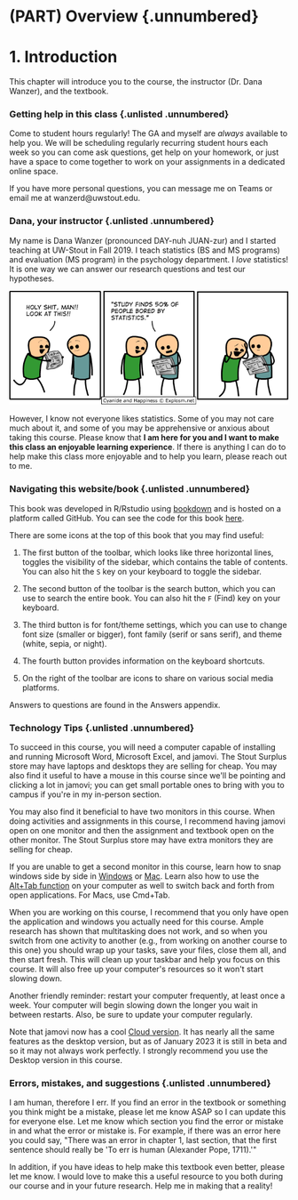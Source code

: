# (PART) Overview {.unnumbered}

# 1. Introduction



This chapter will introduce you to the course, the instructor (Dr. Dana Wanzer), and the textbook.

### Getting help in this class {.unlisted .unnumbered}

Come to student hours regularly! The GA and myself are *always* available to help you. We will be scheduling regularly recurring student hours each week so you can come ask questions, get help on your homework, or just have a space to come together to work on your assignments in a dedicated online space.

If you have more personal questions, you can message me on Teams or email me at wanzerd\@uwstout.edu.

### Dana, your instructor {.unlisted .unnumbered}

My name is Dana Wanzer (pronounced DAY-nuh JUAN-zur) and I started teaching at UW-Stout in Fall 2019. I teach statistics (BS and MS programs) and evaluation (MS program) in the psychology department. I *love* statistics! It is one way we can answer our research questions and test our hypotheses.

![](images/01-intro/cyanide-happiness_statistics.png)

However, I know not everyone likes statistics. Some of you may not care much about it, and some of you may be apprehensive or anxious about taking this course. Please know that **I am here for you and I want to make this class an enjoyable learning experience**. If there is anything I can do to help make this class more enjoyable and to help you learn, please reach out to me.

### Navigating this website/book {.unlisted .unnumbered}

This book was developed in R/Rstudio using [bookdown](https://bookdown.org/yihui/bookdown) and is hosted on a platform called GitHub. You can see the code for this book [here](https://github.com/danawanzer/stats-with-jamovi).

There are some icons at the top of this book that you may find useful:

1.  The first button of the toolbar, which looks like three horizontal lines, toggles the visibility of the sidebar, which contains the table of contents. You can also hit the `S` key on your keyboard to toggle the sidebar.

2.  The second button of the toolbar is the search button, which you can use to search the entire book. You can also hit the `F` (Find) key on your keyboard.

3.  The third button is for font/theme settings, which you can use to change font size (smaller or bigger), font family (serif or sans serif), and theme (white, sepia, or night).

4.  The fourth button provides information on the keyboard shortcuts.

5.  On the right of the toolbar are icons to share on various social media platforms.

Answers to questions are found in the Answers appendix.

### Technology Tips {.unlisted .unnumbered}

To succeed in this course, you will need a computer capable of installing and running Microsoft Word, Microsoft Excel, and jamovi. The Stout Surplus store may have laptops and desktops they are selling for cheap. You may also find it useful to have a mouse in this course since we'll be pointing and clicking a lot in jamovi; you can get small portable ones to bring with you to campus if you're in my in-person section.

You may also find it beneficial to have two monitors in this course. When doing activities and assignments in this course, I recommend having jamovi open on one monitor and then the assignment and textbook open on the other monitor. The Stout Surplus store may have extra monitors they are selling for cheap.

If you are unable to get a second monitor in this course, learn how to snap windows side by side in [Windows](https://support.microsoft.com/en-us/windows/snap-your-windows-885a9b1e-a983-a3b1-16cd-c531795e6241#WindowsVersion=Windows_10) or [Mac](https://support.apple.com/en-us/HT204948). Learn also how to use the [Alt+Tab function](https://www.youtube.com/watch?v=hTqGCs3HPGU) on your computer as well to switch back and forth from open applications. For Macs, use Cmd+Tab.

When you are working on this course, I recommend that you only have open the application and windows you actually need for this course. Ample research has shown that multitasking does not work, and so when you switch from one activity to another (e.g., from working on another course to this one) you should wrap up your tasks, save your files, close them all, and then start fresh. This will clean up your taskbar and help you focus on this course. It will also free up your computer's resources so it won't start slowing down.

Another friendly reminder: restart your computer frequently, at least once a week. Your computer will begin slowing down the longer you wait in between restarts. Also, be sure to update your computer regularly.

Note that jamovi now has a cool [Cloud version](https://cloud.jamovi.org/). It has nearly all the same features as the desktop version, but as of January 2023 it is still in beta and so it may not always work perfectly. I strongly recommend you use the Desktop version in this course.

### Errors, mistakes, and suggestions {.unlisted .unnumbered}

I am human, therefore I err. If you find an error in the textbook or something you think might be a mistake, please let me know ASAP so I can update this for everyone else. Let me know which section you find the error or mistake in and what the error or mistake is. For example, if there was an error here you could say, "There was an error in chapter 1, last section, that the first sentence should really be 'To err is human (Alexander Pope, 1711).'"

In addition, if you have ideas to help make this textbook even better, please let me know. I would love to make this a useful resource to you both during our course and in your future research. Help me in making that a reality!
